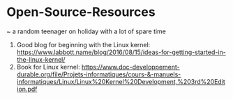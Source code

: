 # Open-Source-Resources
~ a random teenager on holiday with a lot of spare time

1. Good blog for beginning with the Linux kernel: https://www.labbott.name/blog/2016/08/15/ideas-for-getting-started-in-the-linux-kernel/
1. Book for Linux kernel: https://www.doc-developpement-durable.org/file/Projets-informatiques/cours-&-manuels-informatiques/Linux/Linux%20Kernel%20Development,%203rd%20Edition.pdf
